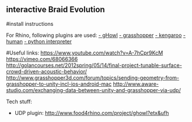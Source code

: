 ## interactive Braid Evolution 

#install instructions

For Rhino, following plugins are used: 
[ - gHowl](http://www.food4rhino.com/project/ghowl?etx&ufh)
[ - grasshopper](http://www.grasshopper3d.com/)
[ - kengaroo](http://www.food4rhino.com/project/kangaroo?etx)
[ - human](http://www.food4rhino.com/project/human?etx)
[ - python interpreter](http://www.food4rhino.com/project/ghpython?etx)

#Useful links: 
https://www.youtube.com/watch?v=A-7hCpr9KcM
https://vimeo.com/68066366
http://golancourses.net/2012spring/05/14/final-project-tunable-surface-crowd-driven-acoustic-behavior/
http://www.grasshopper3d.com/forum/topics/sending-geometry-from-grasshopper-to-unity-incl-ios-android-mac
http://www.aware-studio.com/exchanging-data-between-unity-and-grasshopper-via-udp/

Tech stuff: 
- UDP plugin: http://www.food4rhino.com/project/ghowl?etx&ufh